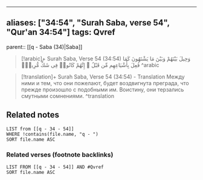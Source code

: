 
---
aliases: ["34:54", "Surah Saba, verse 54", "Qur'an 34:54"]
tags: Qvref
---

parent:: [[q - Saba (34)|Saba]]

> [!arabic]+ Surah Saba, Verse 54 (34:54)
> <span class="quran-arabic">وَحِيلَ بَيْنَهُمْ وَبَيْنَ مَا يَشْتَهُونَ كَمَا فُعِلَ بِأَشْيَاعِهِم مِّن قَبْلُ ۚ إِنَّهُمْ كَانُوا۟ فِى شَكٍّ مُّرِيبٍۭ</span>
^arabic

> [!translation]+ Surah Saba, Verse 54 (34:54) - Translation
> Между ними и тем, что они пожелают, будет воздвигнута преграда, что прежде произошло с подобными им. Воистину, они терзались смутными сомнениями.
^translation



## Related notes
```dataview
LIST from [[q - 34 - 54]]
WHERE !contains(file.name, "q - ")
SORT file.name ASC
```

### Related verses (footnote backlinks)
```dataview
LIST FROM [[q - 34 - 54]] AND #Qvref
SORT file.name ASC
```


